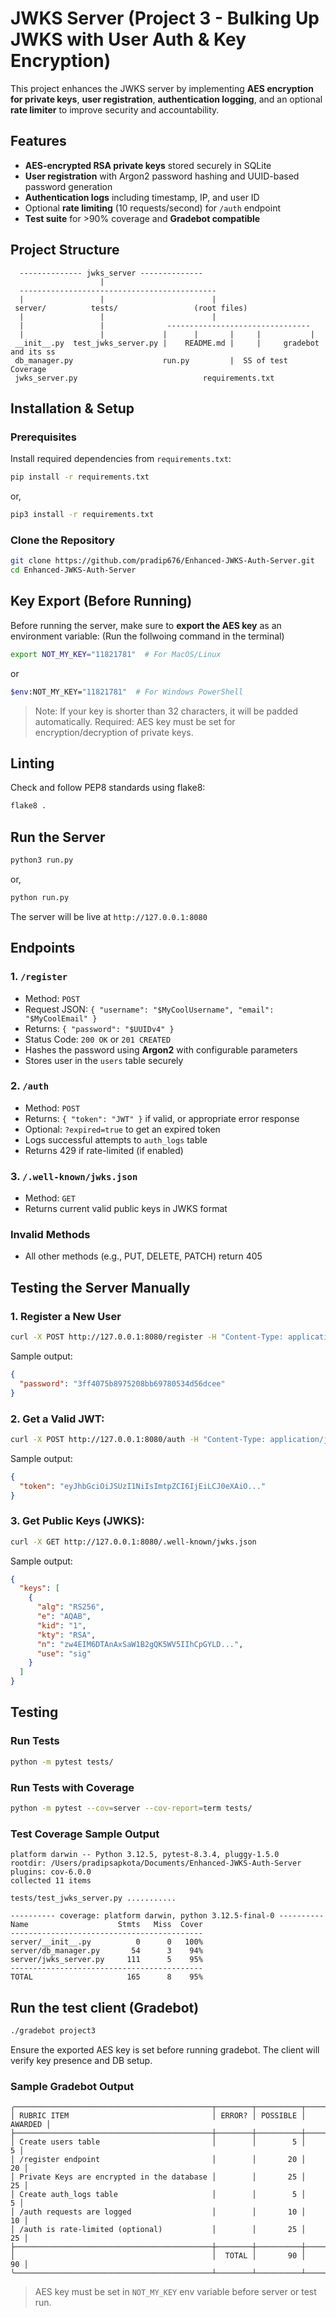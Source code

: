 # JWKS Server (Project 3 - Bulking Up JWKS with User Auth & Key Encryption)

This project enhances the JWKS server by implementing **AES encryption for private keys**, **user registration**, **authentication logging**, and an optional **rate limiter** to improve security and accountability.

## Features
- **AES-encrypted RSA private keys** stored securely in SQLite
- **User registration** with Argon2 password hashing and UUID-based password generation
- **Authentication logs** including timestamp, IP, and user ID
- Optional **rate limiting** (10 requests/second) for `/auth` endpoint
- **Test suite** for >90% coverage and **Gradebot compatible**

## Project Structure
```
  -------------- jwks_server --------------
                    |         
  --------------------------------------------
  |                 |                        |  
 server/          tests/                 (root files)
  |                 |                        |
  |                 |              --------------------------------
  |                 |             |      |       |     |           |
 __init__.py  test_jwks_server.py |    README.md |     |     gradebot and its ss
 db_manager.py                    run.py         |  SS of test Coverage
 jwks_server.py                            requirements.txt
```

## Installation & Setup

### Prerequisites
Install required dependencies from `requirements.txt`:
```bash
pip install -r requirements.txt
```
or,
```bash
pip3 install -r requirements.txt
```

### Clone the Repository
```bash
git clone https://github.com/pradip676/Enhanced-JWKS-Auth-Server.git
cd Enhanced-JWKS-Auth-Server
```

## Key Export (Before Running)
Before running the server, make sure to **export the AES key** as an environment variable:
(Run the follwoing command in the terminal)

```bash
export NOT_MY_KEY="11821781"  # For MacOS/Linux
```
or 
```bash
$env:NOT_MY_KEY="11821781"  # For Windows PowerShell
```
> Note: If your key is shorter than 32 characters, it will be padded automatically.
> Required: AES key must be set for encryption/decryption of private keys.

## Linting
Check and follow PEP8 standards using flake8:
```bash
flake8 .
```

## Run the Server
```bash
python3 run.py
```
or,
```bash
python run.py
```
The server will be live at `http://127.0.0.1:8080`

## Endpoints

### 1. `/register`

- Method: `POST`
- Request JSON: `{ "username": "$MyCoolUsername", "email": "$MyCoolEmail" }`
- Returns: `{ "password": "$UUIDv4" }`
- Status Code: `200 OK` or `201 CREATED`
- Hashes the password using **Argon2** with configurable parameters
- Stores user in the `users` table securely

### 2. `/auth`

- Method: `POST`
- Returns: `{ "token": "JWT" }` if valid, or appropriate error response
- Optional: `?expired=true` to get an expired token
- Logs successful attempts to `auth_logs` table
- Returns 429 if rate-limited (if enabled)

### 3. `/.well-known/jwks.json`

- Method: `GET`
- Returns current valid public keys in JWKS format

### Invalid Methods

- All other methods (e.g., PUT, DELETE, PATCH) return 405

## Testing the Server Manually

### 1. Register a New User

```bash
curl -X POST http://127.0.0.1:8080/register -H "Content-Type: application/json" -d '{"username": "ps1093", "email": "ps1093@my.unt.edu"}'
```

Sample output:

```json
{
  "password": "3ff4075b8975208bb69780534d56dcee"
}
```

### 2. Get a Valid JWT:

```bash
curl -X POST http://127.0.0.1:8080/auth -H "Content-Type: application/json" -d '{"username": "ps1093", "password": "3ff4075b8975208bb69780534d56dcee"}'
```

Sample output:

```json
{
  "token": "eyJhbGciOiJSUzI1NiIsImtpZCI6IjEiLCJ0eXAiO..."
}
```

### 3. Get Public Keys (JWKS):

```bash
curl -X GET http://127.0.0.1:8080/.well-known/jwks.json
```

Sample output:

```json
{  
  "keys": [  
    {  
      "alg": "RS256",  
      "e": "AQAB",  
      "kid": "1",  
      "kty": "RSA",  
      "n": "zw4EIM6DTAnAxSaW1B2gQK5WV5IIhCpGYLD...",  
      "use": "sig"  
    }  
  ]  
}
```

## Testing

### Run Tests

```bash
python -m pytest tests/
```
### Run Tests with Coverage
```bash
python -m pytest --cov=server --cov-report=term tests/
```

### Test Coverage Sample Output
```
platform darwin -- Python 3.12.5, pytest-8.3.4, pluggy-1.5.0
rootdir: /Users/pradipsapkota/Documents/Enhanced-JWKS-Auth-Server
plugins: cov-6.0.0
collected 11 items

tests/test_jwks_server.py ...........

---------- coverage: platform darwin, python 3.12.5-final-0 ----------
Name                    Stmts   Miss  Cover
-------------------------------------------
server/__init__.py          0      0   100%
server/db_manager.py       54      3    94%
server/jwks_server.py     111      5    95%
-------------------------------------------
TOTAL                     165      8    95%
```

## Run the test client (Gradebot)
```bash
./gradebot project3
```
Ensure the exported AES key is set before running gradebot. The client will verify key presence and DB setup.

### Sample Gradebot Output
```
╭────────────────────────────────────────────┬────────┬──────────┬─────────╮
│ RUBRIC ITEM                                │ ERROR? │ POSSIBLE │ AWARDED │
├────────────────────────────────────────────┼────────┼──────────┼─────────┤
│ Create users table                         │        │        5 │       5 │
│ /register endpoint                         │        │       20 │      20 │
│ Private Keys are encrypted in the database │        │       25 │      25 │
│ Create auth_logs table                     │        │        5 │       5 │
│ /auth requests are logged                  │        │       10 │      10 │
│ /auth is rate-limited (optional)           │        │       25 │      25 │
├────────────────────────────────────────────┼────────┼──────────┼─────────┤
│                                            │  TOTAL │       90 │      90 │
╰────────────────────────────────────────────┴────────┴──────────┴─────────╯
```

> AES key must be set in `NOT_MY_KEY` env variable before server or test run.

